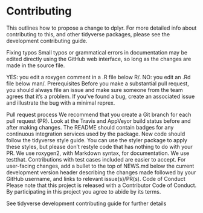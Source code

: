 # Contributing

This outlines how to propose a change to dplyr. For more detailed info about contributing to this, and other tidyverse packages, please see the development contributing guide.

Fixing typos
Small typos or grammatical errors in documentation may be edited directly using the GitHub web interface, so long as the changes are made in the source file.

YES: you edit a roxygen comment in a .R file below R/.
NO: you edit an .Rd file below man/.
Prerequisites
Before you make a substantial pull request, you should always file an issue and make sure someone from the team agrees that it’s a problem. If you’ve found a bug, create an associated issue and illustrate the bug with a minimal reprex.

Pull request process
We recommend that you create a Git branch for each pull request (PR).
Look at the Travis and AppVeyor build status before and after making changes. The README should contain badges for any continuous integration services used by the package.
New code should follow the tidyverse style guide. You can use the styler package to apply these styles, but please don’t restyle code that has nothing to do with your PR.
We use roxygen2, with Markdown syntax, for documentation.
We use testthat. Contributions with test cases included are easier to accept.
For user-facing changes, add a bullet to the top of NEWS.md below the current development version header describing the changes made followed by your GitHub username, and links to relevant issue(s)/PR(s).
Code of Conduct
Please note that this project is released with a Contributor Code of Conduct. By participating in this project you agree to abide by its terms.

See tidyverse development contributing guide for further details
